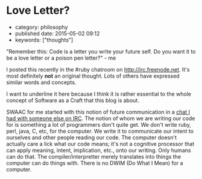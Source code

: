 Love Letter?
============

-   category: philosophy
-   published date: 2015-05-02 09:12
-   keywords: \[\"thoughts\"\]

\"Remember this: Code is a letter you write your future self. Do you want it to be a love letter or a poison pen letter?\" - me

I posted this recently in the \#ruby chatroom on <http://irc.freenode.net>. It\'s most definitely **not** an original thought. Lots of others have expressed similar words and concepts.

I want to underline it here because I think it is rather essential to the whole concept of Software as a Craft that this blog is about.

SWAAC for me started with this notion of future communication in a [chat I had with someone else on IRC](%7B%%20post_url%202012-12-05-code-as-literature-software-dev-as-communication%20%%7D). The notion of whom we are writing our code for is something a lot of programmers don\'t quite get. We don\'t write ruby, perl, java, C, etc, for the computer. We write it to communicate our intent to ourselves and other people reading our code. The computer doesn\'t actually care a lick what our code means; it\'s not a cognitive processor that can apply meaning, intent, implication, etc., onto our writing. Only humans can do that. The compiler/interpretter merely translates into things the computer can do things with. There is no DWIM (Do What I Mean) for a computer.
